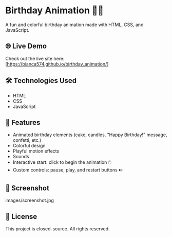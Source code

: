 # Birthday Animation 🎂🎈

A fun and colorful birthday animation made with HTML, CSS, and JavaScript.

## 🌐 Live Demo

Check out the live site here: [https://bianca574.github.io/birthday_animation/]

## 🛠️ Technologies Used

- HTML
- CSS
- JavaScript

## 🎨 Features

- Animated birthday elements (cake, candles, "Happy Birthday!" message, confetti, etc.)
- Colorful design
- Playful motion effects
- Sounds
- Interactive start: click to begin the animation 🖱️
- Custom controls: pause, play, and restart buttons ⏯️

## 📸 Screenshot

images/screenshot.jpg

## 📄 License

This project is closed-source. All rights reserved.
